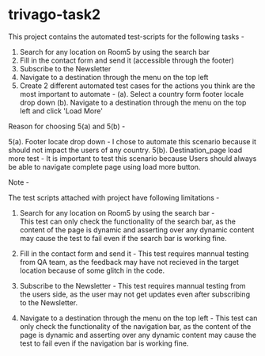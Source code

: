 # trivago-task2

This project contains the automated test-scripts for the following tasks -

  1. Search for any location on Room5 by using the search bar 
  2. Fill in the contact form and send it (accessible through the footer) 
  3. Subscribe to the Newsletter
  4. Navigate to a destination through the menu on the top left
  5. Create 2 different automated test cases for the actions you think are the most important to automate -
    (a). Select a country form footer locale drop down
    (b). Navigate to a destination through the menu on the top left and click 'Load More'
    
 Reason for choosing 5(a) and 5(b) -
 
 5(a). Footer locate drop down  -   I chose to automate this scenario because it should not impact the users of any country.
 5(b). Destination_page load more test - It is important to test this scenario because Users should always be able to navigate        complete page using load more button.  

Note - 

The test scripts attached with project have following limitations -

  1. Search for any location on Room5 by using the search bar -  
     This test can only check the functionality of the search bar, as the content of the page is dynamic and asserting over        any dynamic content may cause the test to fail even if the search bar is working fine.
  
  2. Fill in the contact form and send it  -
     This test requires mannual testing from QA team, as the feedback may have not recieved in the target location because of      some glitch in the code.
     
  3. Subscribe to the Newsletter - 
     This test requires mannual testing from the users side, as the user may not get updates even after subscribing to the          Newsletter.
  
  4. Navigate to a destination through the menu on the top left - 
     This test can only check the functionality of the navigation bar, as the content of the page is dynamic and asserting          over any dynamic content may cause the test to fail even if the navigation bar is working fine.     
